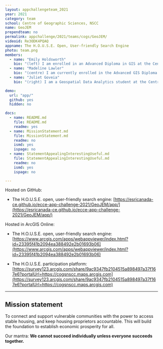 ```yaml
---
layout: appchallengeteam_2021
year: 2021
category: team
school: Centre of Geographic Sciences, NSCC
name: GeoJEM
prependteam: no
permalink: appchallenge/2021/teams/cogs/GeoJEM/
videoid: Re3ODK4PQAQ
appname: The H.O.U.S.E. Open, User-friendly Search Engine
photo: team.png
members:
  - name: "Emily Holdsworth"
    bio: "(left) I am enrolled in an Advanced Diploma in GIS at the Centre of Geographic Sciences (COGS). I also have a background in geology and environmental engineering and bed rock mapping of the Grenville Province in Southern Ontario. I believe in the power of mapping to connect us to our communities. I spend my free time playing hockey and coaching the local girls’ minor hockey league."
  - name: "Madeline Lawler"
    bio: "(centre) I am currently enrolled in the Advanced GIS Diploma at the Centre of Geographic Sciences (COGS). My background is in environmental management and commerce with a large skillset in different industries from farmers markets, non-profits, and bike shops. One of my greatest passions is using maps to navigate by bicycle and in my spare time I lead rides to help my community gain confidence by bike."
  - name: "Juliet Goveia"
    bio: "(right) I am a Geospatial Data Analytics student at the Centre of Geographic Sciences (COGS). My background is in Forestry based in British Columbia using GIS systems for navigation and mapping. I've volunteered with environmental, engineering and conservation projects in the Republic of Panama, where my family is from. The work dearest to me was with the local Girl Guides group promoting science, technology, engineering, and math."

demo:
  url: "app/"
  github: yes
  hidden: no

docs:
  - name: README.md
    file: README.md
    readme: yes
  - name: MissionStatement.md
    file: MissionStatement.md
    readme: no
    ismd: yes
    ispage: no
  - name: StatementAppealingInterestingUseful.md
    file: StatementAppealingInterestingUseful.md
    readme: no
    ismd: yes
    ispage: no

---
```


Hosted on GitHub:

- The H.O.U.S.E. open, user-friendly search engine: [https://esricanada-ce.github.io/ecce-app-challenge-2021/GeoJEM/app/](https://esricanada-ce.github.io/ecce-app-challenge-2021/GeoJEM/app/)

Hosted in ArcGIS Online:

- The H.O.U.S.E. open, user-friendly search engine: [https://www.arcgis.com/apps/webappviewer/index.html?id=23395f41b2094ea388492e2b01693b06](https://www.arcgis.com/apps/webappviewer/index.html?id=23395f41b2094ea388492e2b01693b06)

- The H.O.U.S.E. participation platform: [https://survey123.arcgis.com/share/9ac9347fb2104515a898497a37f167e6?portalUrl=https://cogsnscc.maps.arcgis.com](https://survey123.arcgis.com/share/9ac9347fb2104515a898497a37f167e6?portalUrl=https://cogsnscc.maps.arcgis.com)

---

## Mission statement

To connect and support vulnerable communities with the power to access stable housing, and keep housing proprietors accountable. This will build the foundation to establish economic prosperity for all.

Our mantra: **We cannot succeed individually unless everyone succeeds together.**
